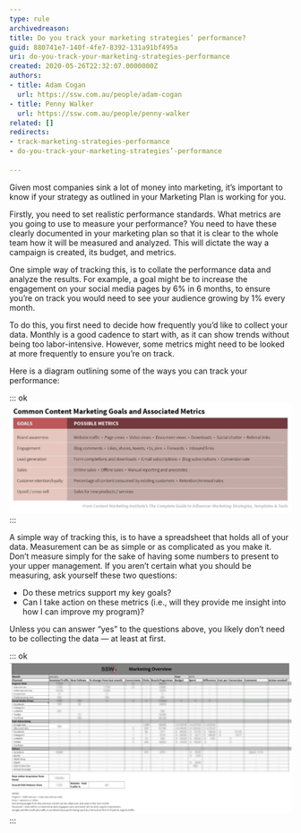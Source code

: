 ```yaml
---
type: rule
archivedreason: 
title: Do you track your marketing strategies’ performance?
guid: 880741e7-140f-4fe7-8392-131a91bf495a
uri: do-you-track-your-marketing-strategies-performance
created: 2020-05-26T22:32:07.0000000Z
authors:
- title: Adam Cogan
  url: https://ssw.com.au/people/adam-cogan
- title: Penny Walker
  url: https://ssw.com.au/people/penny-walker
related: []
redirects:
- track-marketing-strategies-performance
- do-you-track-your-marketing-strategies’-performance

---
```


Given most companies sink a lot of money into marketing, it’s important to know if your strategy as outlined in your Marketing Plan is working for you.

<!--endintro-->

Firstly, you need to set realistic performance standards. What metrics are you going to use to measure your performance? You need to have these clearly documented in your marketing plan so that it is clear to the whole team how it will be measured and analyzed. This will dictate the way a campaign is created, its budget, and metrics.

One simple way of tracking this, is to collate the performance data and analyze the results. For example, a goal might be to increase the engagement on your social media pages by 6% in 6 months, to ensure you’re on track you would need to see your audience growing by 1% every month.

To do this, you first need to decide how frequently you’d like to collect your data. Monthly is a good cadence to start with, as it can show trends without being too labor-intensive. However, some metrics might need to be looked at more frequently to ensure you’re on track.

Here is a diagram outlining some of the ways you can track your performance:


::: ok  
![](mkt-performance-diagram.png)  
:::

A simple way of tracking this, is to have a spreadsheet that holds all of your data. Measurement can be as simple or as complicated as you make it. Don’t measure simply for the sake of having some numbers to present to your upper management. If you aren’t certain what you should be measuring, ask yourself these two questions:

* Do these metrics support my key goals?
* Can I take action on these metrics (i.e., will they provide me insight into how I can improve my program)?

Unless you can answer “yes” to the questions above, you likely don’t need to be collecting the data — at least at first.   



::: ok  
![Figure: An example of a results tracking system for marketing data, it tracks the growth and what it cost to get it!](results-tracking-system.png)  
:::
